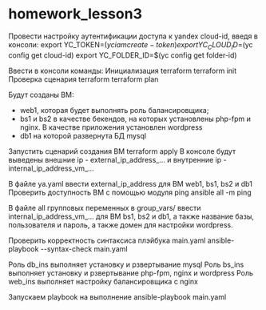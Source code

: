 # homework_lesson3
Провести настройку аутентификации доступа к yandex cloud-id, введя в консоли:
export YC_TOKEN=$(yc iam create-token)
export YC_CLOUD_ID=$(yc config get cloud-id)
export YC_FOLDER_ID=$(yc config get folder-id)

Ввести в консоли команды:
Инициализация terraform
terraform init
Проверка сценария terraform
terraform plan

Будут созданы ВМ: 
- web1, которая будет выполнять роль балансировщика;
- bs1 и bs2 в качестве бекендов, на которых установлены php-fpm и nginx.
В качестве приложения установлен wordpress
- db1 на которой развернута БД mysql

Запустить сценарий создания ВМ
terraform apply
В консоле будут выведены
внешние ip - external_ip_address_...
и внутренние ip - internal_ip_address_vm_...

В файле ya.yaml ввести external_ip_address для ВМ web1, bs1, bs2 и db1
Проверить доступность ВМ с помощью модуля ping
ansible all -m ping

В файле all групповых переменных в group_vars/ ввести internal_ip_address_vm_...
для ВМ bs1, bs2 и db1, а также название базы, пользователя и пароль, а также домен
для настройки wordpress.

Проверить корректность синтаксиса плэйбука main.yaml
ansible-playbook --syntax-check main.yaml

Роль db_ins выполняет установку и рзвертывание mysql
Роль bs_ins выполняет установку и рзвертывание php-fpm, nginx и wordpress
Роль web_ins выполняет настройку балансировщика с nginx

Запускаем playbook на выполнение
ansible-playbook main.yaml
